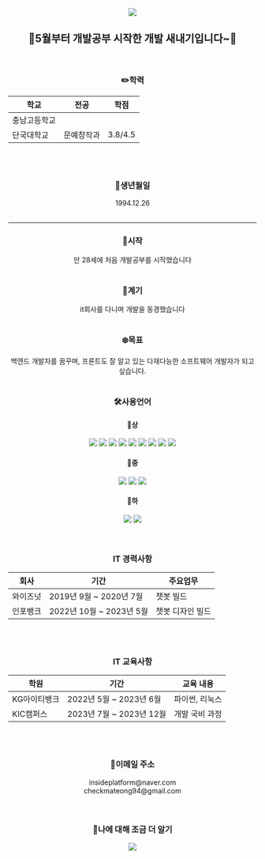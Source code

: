 <div align= center> 
<img src="https://capsule-render.vercel.app/api?type=waving&color=blueheight=200&section=header&text=PORTFOLIO&fontSize=100" />
</div>



<div align= center> 
<h2> 🌿5월부터 개발공부 시작한 개발 새내기입니다~🌿 </h2>
<br> 

 <h3>✏️학력</h3> 

|학교|전공|학점|
|----------|-----------|-----------|
|충남고등학교| | | 
 단국대학교|문예창작과|3.8/4.5|
 <br>
 <br>

<h3>📆생년월일</h3>    
1994.12.26
 <br>
 <br>

<hr>
 
 
<h3>🌰시작</h3>
만 28세에 처음 개발공부를 시작했습니다
 <br>
 <br>

<h3>🌷계기</h3>
it회사를 다니며 개발을 동경했습니다
 <br>
 <br>

<h3>❄️목표</h3>
백엔드 개발자를 꿈꾸며, 프론트도 잘 알고 있는 다재다능한 소프트웨어 개발자가 되고 싶습니다.
 <br>
 <br>

<h3>🛠사용언어</h3>
</div>


<div align= center> 
  <h4>🔩상</h4>
  <img src="https://img.shields.io/badge/java-007396?style=for-the-badge&logo=java&logoColor=white"> 
  <img src="https://img.shields.io/badge/html5-E34F26?style=for-the-badge&logo=html5&logoColor=white"> 
  <img src="https://img.shields.io/badge/css-1572B6?style=for-the-badge&logo=css3&logoColor=white"> 
  <img src="https://img.shields.io/badge/javascript-F7DF1E?style=for-the-badge&logo=javascript&logoColor=black"> 
  <img src="https://img.shields.io/badge/jquery-0769AD?style=for-the-badge&logo=jquery&logoColor=white">
  <img src="https://img.shields.io/badge/oracle-F80000?style=for-the-badge&logo=oracle&logoColor=white"> 
  <img src="https://img.shields.io/badge/apache tomcat-F8DC75?style=for-the-badge&logo=apachetomcat&logoColor=white">
  <img src="https://img.shields.io/badge/github-181717?style=for-the-badge&logo=github&logoColor=white">
  <img src="https://img.shields.io/badge/git-F05032?style=for-the-badge&logo=git&logoColor=white">
  <br>

  <h4>🔩중</h4>
  <img src="https://img.shields.io/badge/mysql-4479A1?style=for-the-badge&logo=mysql&logoColor=white"> 
  <img src="https://img.shields.io/badge/spring-6DB33F?style=for-the-badge&logo=spring&logoColor=white">
  <img src="https://img.shields.io/badge/mysql-4479A1?style=for-the-badge&logo=mysql&logoColor=white"> 
  <br>

  <h4>🔩하</h4>
  <img src="https://img.shields.io/badge/django-092E20?style=for-the-badge&logo=django&logoColor=white">
  <img src="https://img.shields.io/badge/bootstrap-7952B3?style=for-the-badge&logo=bootstrap&logoColor=white">
  <br>
</div>
 <br>
 <br>

<div align= center> 
<h3>IT 경력사항</h3>

|회사|기간|주요업무|
|----------|-----------|----------|
|와이즈넛|2019년 9월 ~ 2020년 7월|챗봇 빌드|
|인포뱅크|2022년 10월 ~ 2023년 5월|챗봇 디자인 빌드|
</div>
 <br>
 <br>

<div align= center> 
<h3>IT 교육사항</h3>

|학원|기간|교육 내용|
|----------|-----------|----------|
|KG아이티뱅크|2022년 5월 ~ 2023년 6월|파이썬, 리눅스|
|KIC캠퍼스|2023년 7월 ~ 2023년 12월|개발 국비 과정|
</div>
 <br>
 <br>

<div align= center> 
<h3>🎯이메일 주소</h3>
insideplatform@naver.com <br>
checkmateong94@gmail.com
</div>
 <br>
 <br>

<div align= center>
<h3>📖나에 대해 조금 더 알기</h3>
<a href="https://velog.io/@ongong999"><img src="https://img.shields.io/badge/Velog-20C997?style=flat-square&logo=Velog&logoColor=white"/></a>
</div>

